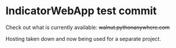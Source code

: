 # IndicatorWebApp test commit

Check out  what is currently available:
~~walnut.pythonanywhere.com~~

Hosting taken down and now being used for a separate project.
